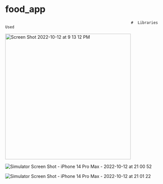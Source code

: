 # food_app
                                                            #  Libraries Used
                                                            
<img width="400" alt="Screen Shot 2022-10-12 at 9 13 12 PM" src="https://user-images.githubusercontent.com/26799447/195476506-99991cdf-e231-4d64-a1dd-bd368101bf83.png">

![Simulator Screen Shot - iPhone 14 Pro Max - 2022-10-12 at 21 00 52](https://user-images.githubusercontent.com/26799447/195475163-77344119-5565-4d7f-ac55-98eb42ea91fe.png)

![Simulator Screen Shot - iPhone 14 Pro Max - 2022-10-12 at 21 01 22](https://user-images.githubusercontent.com/26799447/195475183-04e9ab50-6362-4f28-8b8a-f47295912e54.png)


